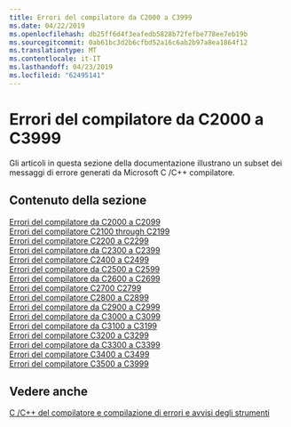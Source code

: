 ```yaml
---
title: Errori del compilatore da C2000 a C3999
ms.date: 04/22/2019
ms.openlocfilehash: db25ff6d4f3eafedb5828b72fefbe778ee7eb19b
ms.sourcegitcommit: 0ab61bc3d2b6cfbd52a16c6ab2b97a8ea1864f12
ms.translationtype: MT
ms.contentlocale: it-IT
ms.lasthandoff: 04/23/2019
ms.locfileid: "62495141"
---
```

# <a name="compiler-errors-c2000---c3999"></a>Errori del compilatore da C2000 a C3999

Gli articoli in questa sezione della documentazione illustrano un subset dei messaggi di errore generati da Microsoft C /C++ compilatore.

## <a name="in-this-section"></a>Contenuto della sezione

[Errori del compilatore da C2000 a C2099](../compiler-errors-1/compiler-errors-c2001-through-c2099.md) \
[Errori del compilatore C2100 through C2199](../compiler-errors-1/compiler-errors-c2100-through-c2199.md) \
[Errori del compilatore C2200 a C2299](../compiler-errors-1/compiler-errors-c2200-through-c2299.md) \
[Errori del compilatore da C2300 a C2399](../compiler-errors-1/compiler-errors-c2300-through-c2399.md) \
[Errori del compilatore C2400 a C2499](../compiler-errors-1/compiler-errors-c2400-through-c2499.md) \
[Errori del compilatore da C2500 a C2599](../compiler-errors-2/compiler-errors-c2500-through-c2599.md) \
[Errori del compilatore da C2600 a C2699](../compiler-errors-2/compiler-errors-c2600-through-c2699.md) \
[Errori del compilatore C2700 C2799](../compiler-errors-2/compiler-errors-c2700-through-c2799.md) \
[Errori del compilatore C2800 a C2899](../compiler-errors-2/compiler-errors-c2800-through-c2899.md) \
[Errori del compilatore da C2900 a C2999](../compiler-errors-2/compiler-errors-c2900-through-c3499.md) \
[Errori del compilatore da C3000 a C3099](../compiler-errors-2/compiler-errors-c3000-through-c3099.md) \
[Errori del compilatore da C3100 a C3199](../compiler-errors-2/compiler-errors-c3100-through-c3199.md) \
[Errori del compilatore C3200 a C3299](../compiler-errors-2/compiler-errors-c3200-through-c3299.md) \
[Errori del compilatore da C3300 a C3399](../compiler-errors-2/compiler-errors-c3300-through-c3399.md) \
[Errori del compilatore C3400 a C3499](../compiler-errors-2/compiler-errors-c3400-through-c3499.md) \
[Errori del compilatore C3500 a C3999](../compiler-errors-2/compiler-errors-c3500-through-c3999.md)

## <a name="see-also"></a>Vedere anche

[C /C++ del compilatore e compilazione di errori e avvisi degli strumenti](../compiler-errors-1/c-cpp-build-errors.md)
